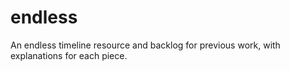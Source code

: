 # endless
An endless timeline resource and backlog for previous work, with explanations for each piece.
